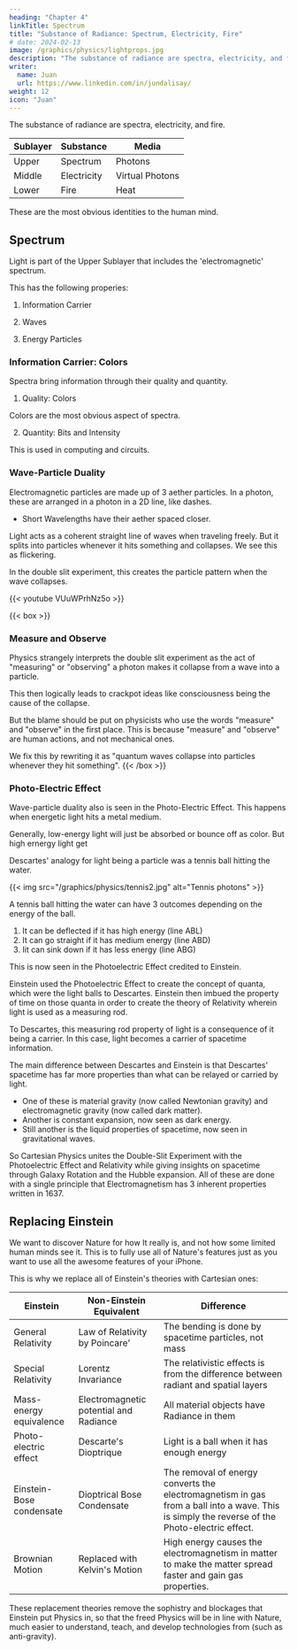 ```yaml
---
heading: "Chapter 4"
linkTitle: Spectrum
title: "Substance of Radiance: Spectrum, Electricity, Fire"
# date: 2024-02-13
image: /graphics/physics/lightprops.jpg
description: "The substance of radiance are spectra, electricity, and fir"
writer:
  name: Juan
  url: https://www.linkedin.com/in/jundalisay/
weight: 12
icon: "Juan"
---
```



The substance of radiance are spectra, electricity, and fire. 

Sublayer | Substance | Media
--- | --- | ---
Upper | Spectrum | Photons
Middle | Electricity | Virtual Photons
Lower | Fire | Heat


These are the most obvious identities to the human mind. 


## Spectrum 

Light is part of the Upper Sublayer that includes the 'electromagnetic' spectrum.

This has the following properies:

1. Information Carrier

2. Waves

3. Energy Particles


### Information Carrier: Colors

Spectra bring information through their quality and quantity.

1. Quality: Colors

Colors are the most obvious aspect of spectra.  

2. Quantity: Bits and Intensity

This is used in computing and circuits. 


### Wave-Particle Duality

Electromagnetic particles are made up of 3 aether particles. In a photon, these are arranged in a photon in a 2D line, like dashes. 
- Short Wavelengths have their aether spaced closer. 

Light acts as a coherent straight line of waves when traveling freely. But it splits into particles whenever it hits something and collapses. We see this as flickering. 

In the double slit experiment, this creates the particle pattern when the wave collapses.

<!-- https://youtu.be/VUuWPrhNz5o -->

{{< youtube VUuWPrhNz5o >}}


{{< box >}}
### Measure and Observe

Physics strangely interprets the double slit experiment as the act of "measuring" or "observing" a photon makes it collapse from a wave into a particle. 

This then logically leads to crackpot ideas like consciousness being the cause of the collapse.

But the blame should be put on physicists who use the words "measure" and "observe" in the first place. This is because "measure" and "observe" are human actions, and not mechanical ones. 

We fix this by rewriting it as "quantum waves collapse into particles whenever they hit something". 
{{< /box >}}


### Photo-Electric Effect

Wave-particle duality also is seen in the Photo-Electric Effect. This happens when energetic light hits a metal medium. 

Generally, low-energy light will just be absorbed or bounce off as color. But high ernergy light get 

Descartes' analogy for light being a particle was a tennis ball hitting the water. 

{{< img src="/graphics/physics/tennis2.jpg" alt="Tennis photons" >}}

A tennis ball hitting the water can have 3 outcomes depending on the energy of the ball. 

1. It can be deflected if it has high energy (line ABL)
2. It can go straight if it has medium energy (line ABD)
3. Iit can sink down if it has less energy (line ABG)

This is now seen in the Photoelectric Effect credited to Einstein. 

Einstein used the Photoelectric Effect to create the concept of quanta, which were the light balls to Descartes. Einstein then imbued the property of time on those quanta in order to create the theory of Relativity wherein light is used as a measuring rod. 

To Descartes, this measuring rod property of light is a consequence of it being a carrier. In this case, light becomes a carrier of spacetime information. 

The main difference between Descartes and Einstein is that Descartes' spacetime has far more properties than what can be relayed or carried by light. 
- One of these is material gravity (now called Newtonian gravity) and electromagnetic gravity (now called dark matter). 
- Another is constant expansion, now seen as dark energy. 
- Still another is the liquid properties of spacetime, now seen in gravitational waves. 

So Cartesian Physics unites the Double-Slit Experiment with the Photoelectric Effect and Relativity while giving insights on spacetime through Galaxy Rotation and the Hubble expansion. All of these are done with a single principle that Electromagnetism has 3 inherent properties written in 1637. 


<!-- So putting a filter in the double slit turns it to a particle. 

This also happens in the photo-electric effect which mixes up the particle property of light with its carrier property. 

However, unlike Einstein who used the photo-electric effect to sophistically give the property of time to light (i.e. light carries time), Nikola Tesla focused on its ability to carry energy. 

Einstein then used this light-carries-time sophistry for Relativity. This is why anti-gravity technology is out of reach.  -->


## Replacing Einstein

We want to discover Nature for how It really is, and not how some limited human minds see it. This is to fully use all of Nature's features just as you want to use all the awesome features of your iPhone.

This is why we replace all of Einstein's theories with Cartesian ones:

Einstein | Non-Einstein Equivalent | Difference
--- | --- | --- 
General Relativity | Law of Relativity by Poincare' | The bending is done by spacetime particles, not mass
Special Relativity | Lorentz Invariance | The relativistic effects is from the difference between radiant and spatial layers
Mass-energy equivalence | Electromagnetic potential and Radiance | All material objects have Radiance in them
Photo-electric effect | Descarte's Dioptrique | Light is a ball when it has enough energy
Einstein-Bose condensate | Dioptrical Bose Condensate | The removal of energy converts the electromagnetism in gas from a ball into a wave. This is simply the reverse of the Photo-electric effect.
Brownian Motion | Replaced with Kelvin's Motion | High energy causes the electromagnetism in matter to make the matter spread faster and gain gas properties. 

<!-- Tesla's Cosmic Rays -->

These replacement theories remove the sophistry and blockages that Einstein put Physics in, so that the freed Physics will be in line with Nature, much easier to understand, teach, and develop technologies from (such as anti-gravity). 




